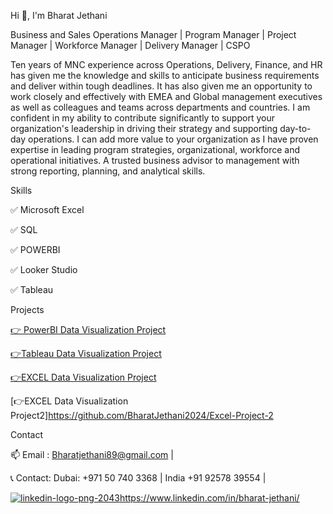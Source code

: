 Hi 👋, I'm Bharat Jethani

Business and Sales Operations Manager | Program Manager | Project Manager | Workforce Manager | Delivery Manager | CSPO

Ten years of MNC experience across Operations, Delivery, Finance, and HR has given me the knowledge and skills to 
anticipate business requirements and deliver within tough deadlines. 
It has also given me an opportunity to work closely and effectively with EMEA and Global management executives as well as colleagues and teams across departments and 
countries. I am confident in my ability to contribute significantly to support your organization's leadership in driving their 
strategy and supporting day-to-day operations.
I can add more value to your organization as I have proven expertise in leading program strategies, organizational, 
workforce and operational initiatives. A trusted business advisor to management with strong reporting, planning, and analytical skills.

Skills

✅ Microsoft Excel

✅ SQL

✅ POWERBI

✅ Looker Studio

✅ Tableau 

Projects

[👉 PowerBI Data Visualization Project](https://github.com/BharatJethani2024/POWER-BI-Project)

[👉Tableau Data Visualization Project](https://github.com/BharatJethani2024/Tableau-Project/tree/main)


[👉EXCEL Data Visualization Project](https://github.com/BharatJethani2024/Excel-Project) 

[👉EXCEL Data Visualization Project2]https://github.com/BharatJethani2024/Excel-Project-2

Contact

📫 Email : Bharatjethani89@gmail.com | 

📞 Contact: Dubai: +971 50 740 3368 | India +91 92578 39554 |

[![linkedin-logo-png-2043](https://github.com/BharatJethani2024/BharatJethani2024/assets/160419979/ba01c3d8-e02f-49fd-8e58-0dcaf13306a8)](https://www.linkedin.com/in/bharat-jethani/)https://www.linkedin.com/in/bharat-jethani/
